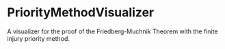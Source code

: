 # PriorityMethodVisualizer
A visualizer for the proof of the Friedberg-Muchnik Theorem with the finite injury priority method.
